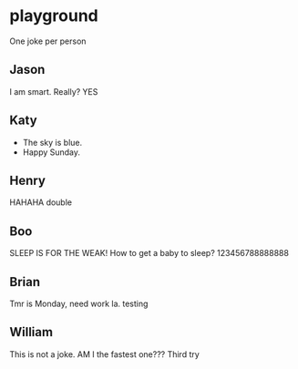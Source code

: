 # playground

One joke per person

## Jason
I am smart.
Really?
YES

## Katy
- The sky is blue.
- Happy Sunday.

## Henry
HAHAHA
double

## Boo
SLEEP IS FOR THE WEAK! How to get a baby to sleep? 123456788888888

## Brian
Tmr is Monday, need work la. testing

## William
This is not a joke.
AM I the fastest one???
Third try

